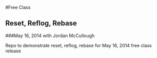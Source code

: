 #Free Class
## Reset, Reflog, Rebase
###May 16, 2014 with Jordan McCullough

Repo to demonstrate reset, reflog, rebase for May 16, 2014 free class release
